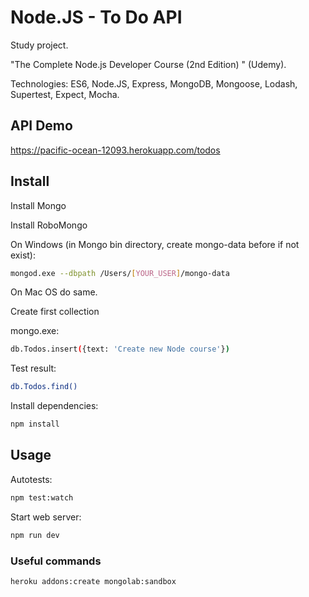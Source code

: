 # Node.JS - To Do API

Study project.

"The Complete Node.js Developer Course (2nd Edition) " (Udemy).

Technologies: ES6, Node.JS, Express, MongoDB, Mongoose, Lodash, Supertest, Expect, Mocha.

## API Demo

https://pacific-ocean-12093.herokuapp.com/todos


## Install

Install Mongo

Install RoboMongo

On Windows (in Mongo bin directory, create mongo-data before if not exist):
````bash
mongod.exe --dbpath /Users/[YOUR_USER]/mongo-data
````
On Mac OS do same.

Create first collection

mongo.exe:
````bash
db.Todos.insert({text: 'Create new Node course'})
````

Test result:
````bash
db.Todos.find()
````

Install dependencies:
````bash
npm install
````

## Usage

Autotests:
````bash
npm test:watch
````

Start web server:
````bash
npm run dev
````


### Useful commands

````bash
heroku addons:create mongolab:sandbox
````
